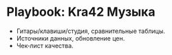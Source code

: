 # Playbook: Kra42 Музыка

- Гитары/клавиши/студия, сравнительные таблицы.
- Источники данных, обновление цен.
- Чек‑лист качества.
